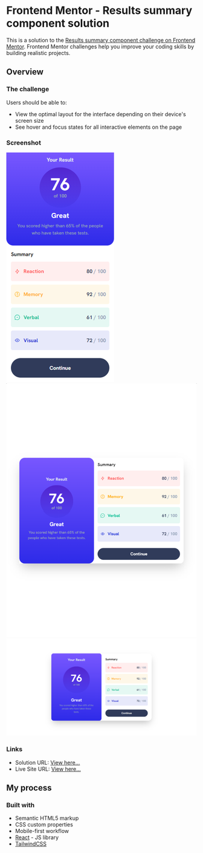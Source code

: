 # Frontend Mentor - Results summary component solution

This is a solution to the [Results summary component challenge on Frontend Mentor](https://www.frontendmentor.io/challenges/results-summary-component-CE_K6s0maV). Frontend Mentor challenges help you improve your coding skills by building realistic projects.

## Overview

### The challenge

Users should be able to:

- View the optimal layout for the interface depending on their device's screen size
- See hover and focus states for all interactive elements on the page

### Screenshot

![Mobile View](./screenshots/mobile.png)
![Tablet View](./screenshots/tablet.png)
![Desktop View](./screenshots/desktop.png)

### Links

- Solution URL: [View here...](https://github.com/markskwid/result-summary)
- Live Site URL: [View here...](https://markskwid.github.io/result-summary)

## My process

### Built with

- Semantic HTML5 markup
- CSS custom properties
- Mobile-first workflow
- [React](https://reactjs.org/) - JS library
- [TailwindCSS](https://tailwindcss.com/)
